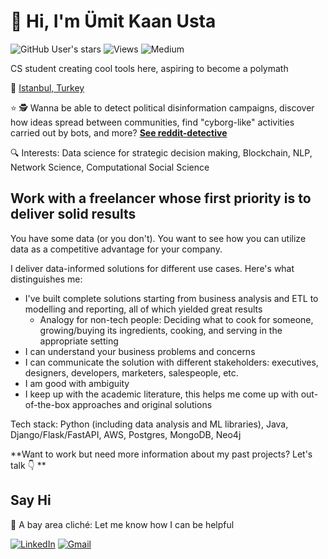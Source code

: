 # :wave: Hi, I'm Ümit Kaan Usta 

![GitHub User's stars](https://img.shields.io/github/stars/umitkaanusta?style=social) ![Views](https://komarev.com/ghpvc/?username=umitkaanusta) <img alt="Medium" src="https://img.shields.io/badge/Medium-%23000000.svg?style=for-the-badge&logo=Medium&logoColor=white"/>

CS student creating cool tools here, aspiring to become a polymath

:round_pushpin: [Istanbul, Turkey](https://cekergezer.com/wp-content/uploads/2021/03/galata-kulesi-fotograflari-istanbul-fotograflari-cekergezer-hakan-aydin.jpg)

:star: :detective: Wanna be able to detect political disinformation campaigns, discover how ideas spread between communities, find "cyborg-like" activities carried out by bots, and more? [**See reddit-detective**](https://github.com/umitkaanusta/reddit-detective)

:mag: Interests: Data science for strategic decision making, Blockchain, NLP, Network Science, Computational Social Science



## Work with a freelancer whose first priority is to deliver solid results

You have some data (or you don't). You want to see how you can utilize data as a competitive advantage for your company.

I deliver data-informed solutions for different use cases. Here's what distinguishes me:

- I've built complete solutions starting from business analysis and ETL to modelling and reporting, all of which yielded great results
  - Analogy for non-tech people: Deciding what to cook for someone, growing/buying its ingredients, cooking, and serving in the appropriate setting
- I can understand your business problems and concerns
- I can communicate the solution with different stakeholders: executives, designers, developers, marketers, salespeople, etc.
- I am good with ambiguity
- I keep up with the academic literature, this helps me come up with out-of-the-box approaches and original solutions

Tech stack: Python (including data analysis and ML libraries), Java, Django/Flask/FastAPI, AWS, Postgres, MongoDB, Neo4j

**Want to work but need more information about my past projects? Let's talk :point_down: **

## 

## Say Hi

:bridge_at_night: A bay area cliché: Let me know how I can be helpful

<a href="linkedin.com/in/umitkaanusta"> <img alt="LinkedIn" src="https://img.shields.io/badge/linkedin-%230077B5.svg?style=for-the-badge&logo=linkedin&logoColor=white"/></a> <a href="u.kaanusta@gmail.com"><img alt="Gmail" src="https://img.shields.io/badge/Gmail-D14836?style=for-the-badge&logo=gmail&logoColor=white" /></a>